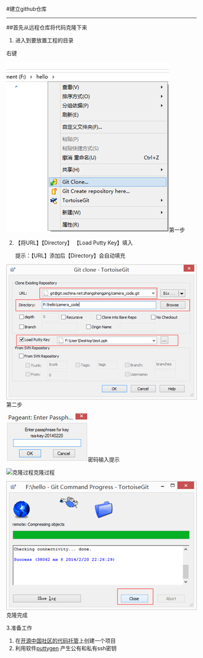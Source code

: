 
#建立github仓库

--------------------------------------
##首先从远程仓库将代码克隆下来
1. 进入到要放置工程的目录


右键


![第一步](./第一步.png)第一步

2. 【将URL】【Directory】 【Load Putty Key】填入


	提示：【URL】添加后【Directory】会自动填充

![第二步](./第二步.png)第二步


![密码提示](./ssh_key密码提示.png)密码输入提示


![克隆过程](./克隆过程截图.pngg)克隆过程

![克隆完成](./克隆完成.png)克隆完成

3.准备工作


1. 在[开源中国社区的代码托管](http://git.oschina.net)上创建一个项目
2. 利用软件[puttygen](http://) 产生公有和私有ssh密钥
	

